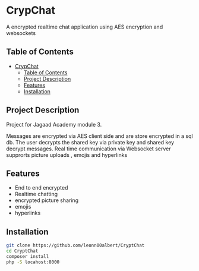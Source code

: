 # CrypChat

A encrypted realtime chat application using AES encryption and websockets
## Table of Contents

- [CrypChat](#crypchat)
  - [Table of Contents](#table-of-contents)
  - [Project Description](#project-description)
  - [Features](#features)
  - [Installation](#installation)

## Project Description

Project for Jagaad Academy module 3. 

Messages are encrypted via AES client side and are store encrypted in a sql db. The user decrypts the shared key via private key and shared key decrypt messages. 
Real time communication via Websocket server supprorts picture uploads , emojis and hyperlinks

## Features

- End to end encrypted 
- Realtime chatting 
- encrypted picture sharing
- emojis 
- hyperlinks


## Installation


```bash
git clone https://github.com/leonn00albert/CryptChat
cd CryptChat
composer install
php -S locahost:8000 
